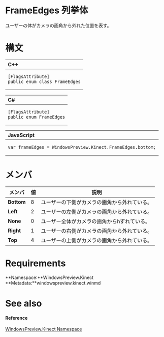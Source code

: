 FrameEdges 列挙体  
======================  

ユーザーの体がカメラの画角から外れた位置を表す。 
<span id="syntaxSection"></span>

構文
======  

<table>
<colgroup>
<col width="100%" />
</colgroup>
<thead>
<tr class="header">
<th align="left">C++</th>
</tr>
</thead>
<tbody>
<tr class="odd">
<td align="left"><pre><code>[FlagsAttribute]  
public enum class FrameEdges</code></pre></td>
</tr>
</tbody>
</table>

<table>
<colgroup>
<col width="100%" />
</colgroup>
<thead>
<tr class="header">
<th align="left">C#</th>
</tr>
</thead>
<tbody>
<tr class="odd">
<td align="left"><pre><code>[FlagsAttribute]  
public enum FrameEdges</code></pre></td>
</tr>
</tbody>
</table>

<table>
<colgroup>
<col width="100%" />
</colgroup>
<thead>
<tr class="header">
<th align="left">JavaScript</th>
</tr>
</thead>
<tbody>
<tr class="odd">
<td align="left"><pre><code>var frameEdges = WindowsPreview.Kinect.FrameEdges.bottom;</code></pre></td>
</tr>
</tbody>
</table>

<span id="ID4E3B"></span>

メンバ
=======  

| メンバ     | 値 | 説明                                                                              |
|------------|-------|------------------------------------------------------------------------------------------|
| **Bottom** | 8     | ユーザーの下側がカメラの画角から外れている。                                |
| **Left**   | 2     | ユーザーの左側がカメラの画角から外れている。                       |
| **None**   | 0     | ユーザー全体がカメラの画角からhずれている。|
| **Right**  | 1     | ユーザーの右側がカメラの画角から外れている。                      |
| **Top**    | 4     | ユーザーの上側がカメラの画角から外れている。                               |

<span id="requirements"></span>

Requirements  
============  

**Namespace:**WindowsPreview.Kinect  
**Metadata:**windowspreview.kinect.winmd  

<span id="ID4EDC"></span>

See also  
========  

<span id="ID4EFC"></span>
#### Reference  

[WindowsPreview.Kinect Namespace](../Kinect.md)  



<!--Please do not edit the data in the comment block below.-->
<!--
TOCTitle : FrameEdges Enumeration
RLTitle : FrameEdges Enumeration
KeywordK : FrameEdges enumeration
KeywordK : WindowsPreview.Kinect.FrameEdges enumeration
HelpPriority : 2
KeywordF : WindowsPreview.Kinect.FrameEdges
KeywordF : FrameEdges
KeywordF : WindowsPreview.Kinect.FrameEdges
KeywordA : T:WindowsPreview.Kinect.FrameEdges
AssetID : T:WindowsPreview.Kinect.FrameEdges
Locale : en-us
CommunityContent : 1
APIType : Managed
APILocation : windowspreview.kinect.winmd
APIName : WindowsPreview.Kinect.FrameEdges
TargetOS : Windows
TopicType : kbSyntax
DevLang : VB
DevLang : CSharp
DevLang : JavaScript
DevLang : C++
DocSet : K4Wv2
ProjType : K4Wv2Proj
Technology : Kinect for Windows
Product : Kinect for Windows SDK v2
productversion : 20
-->
